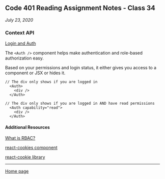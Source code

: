 ## Code 401 Reading Assignment Notes - Class 34

_July 23, 2020_

### Context API

[Login and Auth](https://codefellows.github.io/code-401-javascript-guide/curriculum/class-34/DISCUSSION)


The `<Auth />` component helps make authentication and role-based authorization easy.

Based on your permissions and login status, it either gives you access to a component or JSX or hides it.

```
// The div only shows if you are logged in
  <Auth>
    <div />
  </Auth>

// The div only shows if you are logged in AND have read permissions
  <Auth capability="read">
    <div />
  </Auth>
  ```


#### Additional Resources

[What is RBAC?](https://digitalguardian.com/blog/what-role-based-access-control-rbac-examples-benefits-and-more)

[react-cookies component](https://www.npmjs.com/package/react-cookieshttps://www.npmjs.com/package/react-cookies)

[react-cookie library](https://www.npmjs.com/package/react-cookie)

---
[Home page](https://marlene-rinker.github.io/reading-notes/)